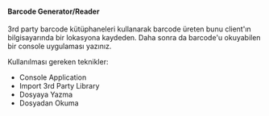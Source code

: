#### Barcode Generator/Reader ####
3rd party barcode kütüphaneleri kullanarak barcode üreten bunu client'ın bilgisayarında bir lokasyona kaydeden. Daha sonra da barcode'u okuyabilen bir console uygulaması yazınız. 

Kullanılması gereken teknikler:
* Console Application
* Import 3rd Party Library
* Dosyaya Yazma
* Dosyadan Okuma
